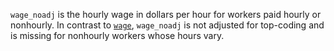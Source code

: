 `wage_noadj` is the hourly wage in dollars per hour for workers paid hourly or nonhourly. In contrast to [`wage`](wage.md), `wage_noadj` is not adjusted for top-coding and is missing for nonhourly workers whose hours vary.
